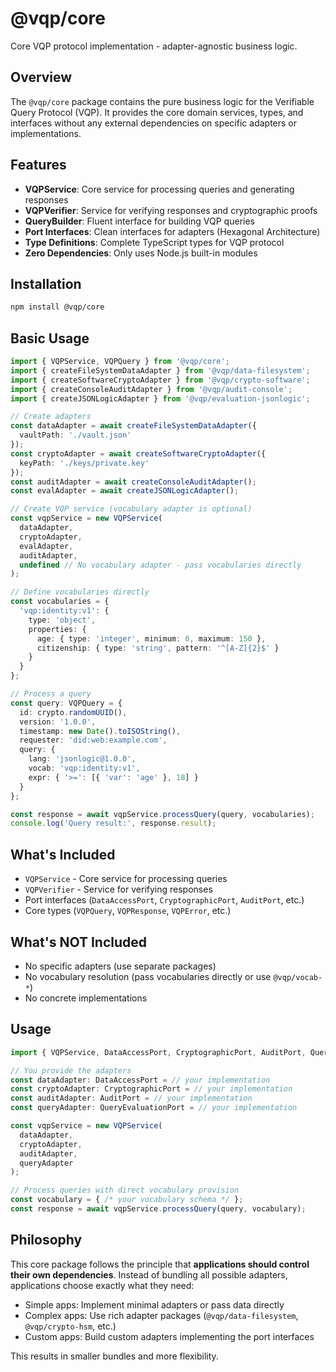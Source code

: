 # @vqp/core

Core VQP protocol implementation - adapter-agnostic business logic.

## Overview

The `@vqp/core` package contains the pure business logic for the Verifiable Query Protocol (VQP). It provides the core domain services, types, and interfaces without any external dependencies on specific adapters or implementations.

## Features

- **VQPService**: Core service for processing queries and generating responses
- **VQPVerifier**: Service for verifying responses and cryptographic proofs
- **QueryBuilder**: Fluent interface for building VQP queries
- **Port Interfaces**: Clean interfaces for adapters (Hexagonal Architecture)
- **Type Definitions**: Complete TypeScript types for VQP protocol
- **Zero Dependencies**: Only uses Node.js built-in modules

## Installation

```bash
npm install @vqp/core
```

## Basic Usage

```typescript
import { VQPService, VQPQuery } from '@vqp/core';
import { createFileSystemDataAdapter } from '@vqp/data-filesystem';
import { createSoftwareCryptoAdapter } from '@vqp/crypto-software';
import { createConsoleAuditAdapter } from '@vqp/audit-console';
import { createJSONLogicAdapter } from '@vqp/evaluation-jsonlogic';

// Create adapters
const dataAdapter = await createFileSystemDataAdapter({ 
  vaultPath: './vault.json' 
});
const cryptoAdapter = await createSoftwareCryptoAdapter({
  keyPath: './keys/private.key'
});
const auditAdapter = await createConsoleAuditAdapter();
const evalAdapter = await createJSONLogicAdapter();

// Create VQP service (vocabulary adapter is optional)
const vqpService = new VQPService(
  dataAdapter,
  cryptoAdapter,
  evalAdapter,
  auditAdapter,
  undefined // No vocabulary adapter - pass vocabularies directly
);

// Define vocabularies directly
const vocabularies = {
  'vqp:identity:v1': {
    type: 'object',
    properties: {
      age: { type: 'integer', minimum: 0, maximum: 150 },
      citizenship: { type: 'string', pattern: '^[A-Z]{2}$' }
    }
  }
};

// Process a query
const query: VQPQuery = {
  id: crypto.randomUUID(),
  version: '1.0.0',
  timestamp: new Date().toISOString(),
  requester: 'did:web:example.com',
  query: {
    lang: 'jsonlogic@1.0.0',
    vocab: 'vqp:identity:v1',
    expr: { '>=': [{ 'var': 'age' }, 18] }
  }
};

const response = await vqpService.processQuery(query, vocabularies);
console.log('Query result:', response.result);
```

## What's Included

- `VQPService` - Core service for processing queries
- `VQPVerifier` - Service for verifying responses  
- Port interfaces (`DataAccessPort`, `CryptographicPort`, `AuditPort`, etc.)
- Core types (`VQPQuery`, `VQPResponse`, `VQPError`, etc.)

## What's NOT Included

- No specific adapters (use separate packages)
- No vocabulary resolution (pass vocabularies directly or use `@vqp/vocab-*`)
- No concrete implementations

## Usage

```typescript
import { VQPService, DataAccessPort, CryptographicPort, AuditPort, QueryEvaluationPort } from '@vqp/core';

// You provide the adapters
const dataAdapter: DataAccessPort = // your implementation
const cryptoAdapter: CryptographicPort = // your implementation  
const auditAdapter: AuditPort = // your implementation
const queryAdapter: QueryEvaluationPort = // your implementation

const vqpService = new VQPService(
  dataAdapter,
  cryptoAdapter, 
  auditAdapter,
  queryAdapter
);

// Process queries with direct vocabulary provision
const vocabulary = { /* your vocabulary schema */ };
const response = await vqpService.processQuery(query, vocabulary);
```

## Philosophy

This core package follows the principle that **applications should control their own dependencies**. Instead of bundling all possible adapters, applications choose exactly what they need:

- Simple apps: Implement minimal adapters or pass data directly
- Complex apps: Use rich adapter packages (`@vqp/data-filesystem`, `@vqp/crypto-hsm`, etc.)
- Custom apps: Build custom adapters implementing the port interfaces

This results in smaller bundles and more flexibility.
